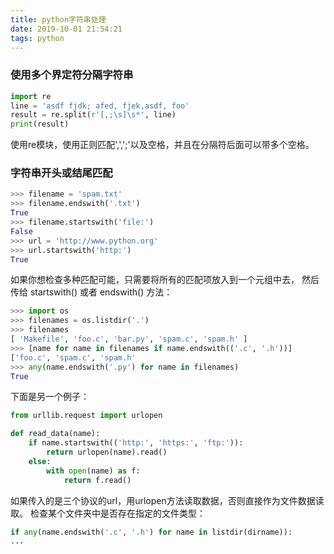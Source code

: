 ```yaml
---
title: python字符串处理
date: 2019-10-01 21:54:21
tags: python
---
```


### 使用多个界定符分隔字符串
```python
import re
line = 'asdf fjdk; afed, fjek,asdf, foo'
result = re.split(r'[,;\s]\s*', line)
print(result)
```
使用re模块，使用正则匹配',',';'以及空格，并且在分隔符后面可以带多个空格。

### 字符串开头或结尾匹配
```python
>>> filename = 'spam.txt'
>>> filename.endswith('.txt')
True
>>> filename.startswith('file:')
False
>>> url = 'http://www.python.org'
>>> url.startswith('http:')
True
```
如果你想检查多种匹配可能，只需要将所有的匹配项放入到一个元组中去， 然后传给 startswith() 或者 endswith() 方法：
```python
>>> import os
>>> filenames = os.listdir('.')
>>> filenames
[ 'Makefile', 'foo.c', 'bar.py', 'spam.c', 'spam.h' ]
>>> [name for name in filenames if name.endswith(('.c', '.h'))]
['foo.c', 'spam.c', 'spam.h'
>>> any(name.endswith('.py') for name in filenames)
True
```
下面是另一个例子：
```python
from urllib.request import urlopen

def read_data(name):
    if name.startswith(('http:', 'https:', 'ftp:')):
        return urlopen(name).read()
    else:
        with open(name) as f:
            return f.read()
```
如果传入的是三个协议的url，用urlopen方法读取数据，否则直接作为文件数据读取。
检查某个文件夹中是否存在指定的文件类型：
```python
if any(name.endswith('.c', '.h') for name in listdir(dirname)):
...
```